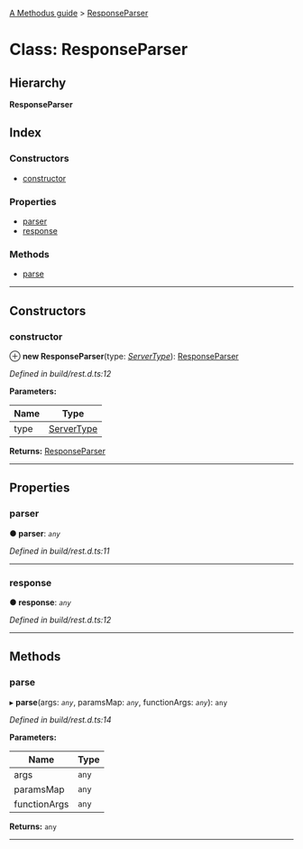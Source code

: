 [A Methodus guide](../README.md) > [ResponseParser](../classes/responseparser.md)

# Class: ResponseParser

## Hierarchy

**ResponseParser**

## Index

### Constructors

* [constructor](responseparser.md#constructor)

### Properties

* [parser](responseparser.md#parser)
* [response](responseparser.md#response)

### Methods

* [parse](responseparser.md#parse)

---

## Constructors

<a id="constructor"></a>

###  constructor

⊕ **new ResponseParser**(type: *[ServerType](../enums/servertype.md)*): [ResponseParser](responseparser.md)

*Defined in build/rest.d.ts:12*

**Parameters:**

| Name | Type |
| ------ | ------ |
| type | [ServerType](../enums/servertype.md) |

**Returns:** [ResponseParser](responseparser.md)

___

## Properties

<a id="parser"></a>

###  parser

**● parser**: *`any`*

*Defined in build/rest.d.ts:11*

___
<a id="response"></a>

###  response

**● response**: *`any`*

*Defined in build/rest.d.ts:12*

___

## Methods

<a id="parse"></a>

###  parse

▸ **parse**(args: *`any`*, paramsMap: *`any`*, functionArgs: *`any`*): `any`

*Defined in build/rest.d.ts:14*

**Parameters:**

| Name | Type |
| ------ | ------ |
| args | `any` |
| paramsMap | `any` |
| functionArgs | `any` |

**Returns:** `any`

___

